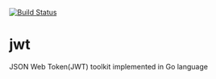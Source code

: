 [![Build Status](https://travis-ci.org/gotoxu/jwt.svg?branch=master)](https://travis-ci.org/gotoxu/jwt)

# jwt
JSON Web Token(JWT) toolkit implemented in Go language

